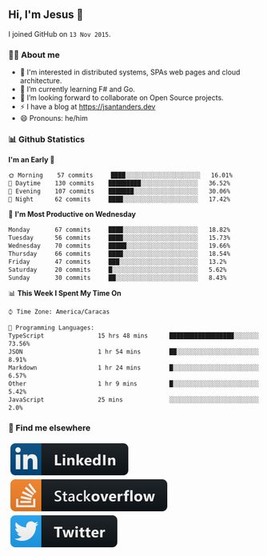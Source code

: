 ## Hi, I'm Jesus 👋

I joined GitHub on `13 Nov 2015`.

<!-- Talking about you -->

### 👨‍💻 About me

- 👦 I'm interested in distributed systems, SPAs web pages and cloud architecture.
- 🌱 I’m currently learning F# and Go.
- 👯 I’m looking forward to collaborate on Open Source projects.
- ⚡️ I have a blog at <https://jsantanders.dev>
- 😄 Pronouns: he/him

### 📊 Github Statistics

<!--START_SECTION:waka-->
**I'm an Early 🐤** 

```text
🌞 Morning    57 commits     ████░░░░░░░░░░░░░░░░░░░░░   16.01% 
🌆 Daytime    130 commits    █████████░░░░░░░░░░░░░░░░   36.52% 
🌃 Evening    107 commits    ███████░░░░░░░░░░░░░░░░░░   30.06% 
🌙 Night      62 commits     ████░░░░░░░░░░░░░░░░░░░░░   17.42%

```
📅 **I'm Most Productive on Wednesday** 

```text
Monday       67 commits     ████░░░░░░░░░░░░░░░░░░░░░   18.82% 
Tuesday      56 commits     ████░░░░░░░░░░░░░░░░░░░░░   15.73% 
Wednesday    70 commits     █████░░░░░░░░░░░░░░░░░░░░   19.66% 
Thursday     66 commits     ████░░░░░░░░░░░░░░░░░░░░░   18.54% 
Friday       47 commits     ███░░░░░░░░░░░░░░░░░░░░░░   13.2% 
Saturday     20 commits     █░░░░░░░░░░░░░░░░░░░░░░░░   5.62% 
Sunday       30 commits     ██░░░░░░░░░░░░░░░░░░░░░░░   8.43%

```


📊 **This Week I Spent My Time On** 

```text
⌚︎ Time Zone: America/Caracas

💬 Programming Languages: 
TypeScript               15 hrs 48 mins      ██████████████████░░░░░░░   73.56% 
JSON                     1 hr 54 mins        ██░░░░░░░░░░░░░░░░░░░░░░░   8.91% 
Markdown                 1 hr 24 mins        █░░░░░░░░░░░░░░░░░░░░░░░░   6.57% 
Other                    1 hr 9 mins         █░░░░░░░░░░░░░░░░░░░░░░░░   5.42% 
JavaScript               25 mins             ░░░░░░░░░░░░░░░░░░░░░░░░░   2.0%

```


<!--END_SECTION:waka-->

### 📢 Find me elsewhere

<p>
  <a target="_blank" href="https://linkedin.com/in/jsantanders">
    <img src="https://github.com/jsantanders/jsantanders/blob/master/img/linkedin.svg" alt="LinkedIn" style="vertical-align:top; margin:4px">
  </a>
  
  <a target="_blank" href="https://stackoverflow.com/users/7318331/jesus-santander">
    <img src="https://github.com/jsantanders/jsantanders/blob/master/img/stackoverflow.svg" alt="StackOverflow" style="vertical-align:top; margin:4px">
  </a>
  
  <a target="_blank" href="http://twitter.com/jsantanders">
    <img src="https://github.com/jsantanders/jsantanders/blob/master/img/twitter.svg" alt="Twitter" style="vertical-align:top; margin:4px">
  </a>
</p>
